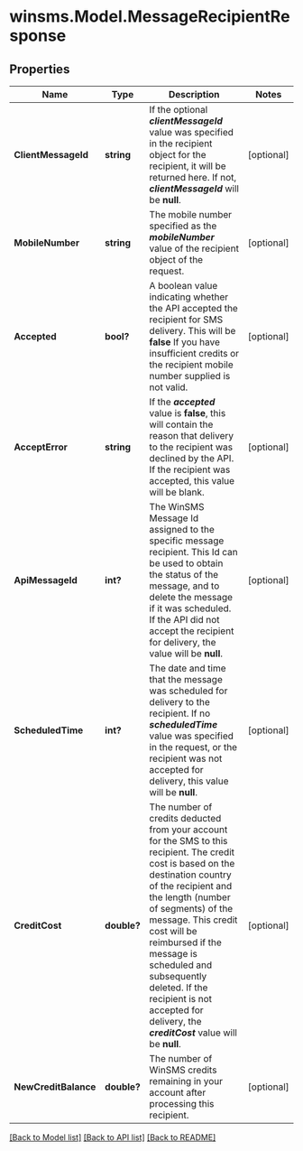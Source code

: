 # winsms.Model.MessageRecipientResponse
## Properties

Name | Type | Description | Notes
------------ | ------------- | ------------- | -------------
**ClientMessageId** | **string** | If the optional ***clientMessageId*** value was specified in the recipient object for the recipient, it will be returned here. If not, ***clientMessageId*** will be **null**.  | [optional] 
**MobileNumber** | **string** | The mobile number specified as the ***mobileNumber*** value of the recipient object of the request.  | [optional] 
**Accepted** | **bool?** | A boolean value indicating whether the API accepted the recipient for SMS delivery. This will be **false** If you have insufficient credits or the recipient mobile number supplied is not valid.  | [optional] 
**AcceptError** | **string** | If the ***accepted*** value is **false**, this will contain the reason that delivery to the recipient was declined by the API. If the recipient was accepted, this value will be blank.  | [optional] 
**ApiMessageId** | **int?** | The WinSMS Message Id assigned to the specific message recipient. This Id can be used to obtain the status of the message, and to delete the message if it was scheduled. If the API did not accept the recipient for delivery, the value will be **null**.  | [optional] 
**ScheduledTime** | **int?** | The date and time that the message was scheduled for delivery to the recipient.  If no ***scheduledTime*** value was specified in the request, or the recipient was not accepted for delivery, this value will be **null**.  | [optional] 
**CreditCost** | **double?** | The number of credits deducted from your account for the SMS to this recipient.  The credit cost is based on the destination country of the recipient and the length (number of segments) of the message.  This credit cost will be reimbursed if the message is scheduled and subsequently deleted.  If the recipient is not accepted for delivery, the ***creditCost*** value will be **null**.  | [optional] 
**NewCreditBalance** | **double?** | The number of WinSMS credits remaining in your account after processing this recipient.  | [optional] 

[[Back to Model list]](../README.md#documentation-for-models) [[Back to API list]](../README.md#documentation-for-api-endpoints) [[Back to README]](../README.md)

